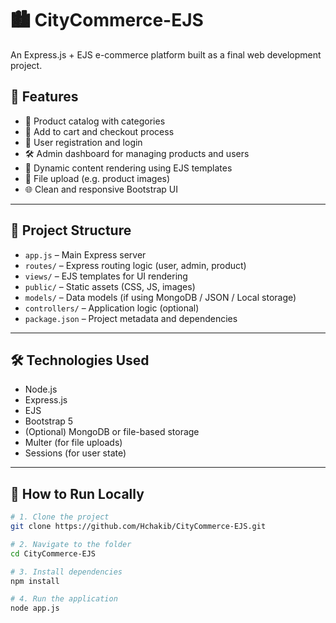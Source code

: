 # 🏙️ CityCommerce-EJS

An Express.js + EJS e-commerce platform built as a final web development project.

## 🚀 Features

- 🛒 Product catalog with categories
- 🧾 Add to cart and checkout process
- 👤 User registration and login
- 🛠️ Admin dashboard for managing products and users
- 📄 Dynamic content rendering using EJS templates
- 📂 File upload (e.g. product images)
- 🌐 Clean and responsive Bootstrap UI

---

## 🧱 Project Structure

- `app.js` – Main Express server
- `routes/` – Express routing logic (user, admin, product)
- `views/` – EJS templates for UI rendering
- `public/` – Static assets (CSS, JS, images)
- `models/` – Data models (if using MongoDB / JSON / Local storage)
- `controllers/` – Application logic (optional)
- `package.json` – Project metadata and dependencies

---

## 🛠️ Technologies Used

- Node.js
- Express.js
- EJS
- Bootstrap 5
- (Optional) MongoDB or file-based storage
- Multer (for file uploads)
- Sessions (for user state)

---

## 🧪 How to Run Locally

```bash
# 1. Clone the project
git clone https://github.com/Hchakib/CityCommerce-EJS.git

# 2. Navigate to the folder
cd CityCommerce-EJS

# 3. Install dependencies
npm install

# 4. Run the application
node app.js
